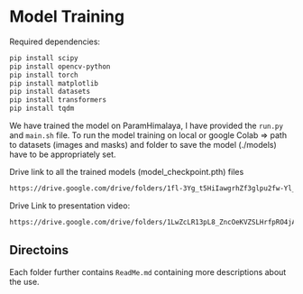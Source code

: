 
# Model Training

Required dependencies:
```bash
pip install scipy
pip install opencv-python
pip install torch
pip install matplotlib
pip install datasets
pip install transformers
pip install tqdm
```
We have trained the model on ParamHimalaya, I have provided the ``run.py`` and ``main.sh`` file. To run the model training on local or google Colab => path to datasets (images and masks) and folder to save the model (./models) have to be appropriately set.

Drive link to all the trained models (model_checkpoint.pth) files
```bash
https://drive.google.com/drive/folders/1fl-3Yg_t5HiIawgrhZf3glpu2fw-Yl_z?usp=sharing
```

Drive Link to presentation video:

```bash
https://drive.google.com/drive/folders/1LwZcLR13pL8_ZncOeKVZSLHrfpRO4jA_?usp=sharing
```



## Directoins

Each folder further contains ``ReadMe.md`` containing more descriptions about the use.
